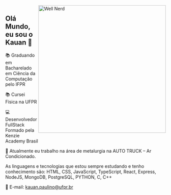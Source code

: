 <img src="https://i.redd.it/3abptfky3bi41.png" width="400px" min-width="300px" max-width="400px" align="right" alt="Well Nerd">

## Olá Mundo, eu sou o Kauan 👋

📚 Graduando em Bacharelado em Ciência da Computação pelo IFPR

📚 Cursei Física na UFPR

💻 Desenvolvedor FullStack Formado pela Kenzie Academy Brasil

💼 Atualmente eu trabalho na área de metalurgia na AUTO TRUCK – Ar Condicionado.

As linguagens e tecnologias que estou sempre estudando e tenho conhecimento são: HTML, CSS, JavaScript, TypeScript, React, Express, NodeJS, MongoDB, PostgreSQL, PYTHON, C, C++

📧 E-mail: <a href="kauan.paulino@ufpr.br">kauan.paulino@ufpr.br</a>

<!--
**KRP18/krp18** is a ✨ _special_ ✨ repository because its `README.md` (this file) appears on your GitHub profile.

Here are some ideas to get you started:

- 🔭 I’m currently working on ...
- 🌱 I’m currently learning ...
- 👯 I’m looking to collaborate on ...
- 🤔 I’m looking for help with ...
- 💬 Ask me about ...
- 📫 How to reach me: ...
- 😄 Pronouns: ...
- ⚡ Fun fact: ...
-->
